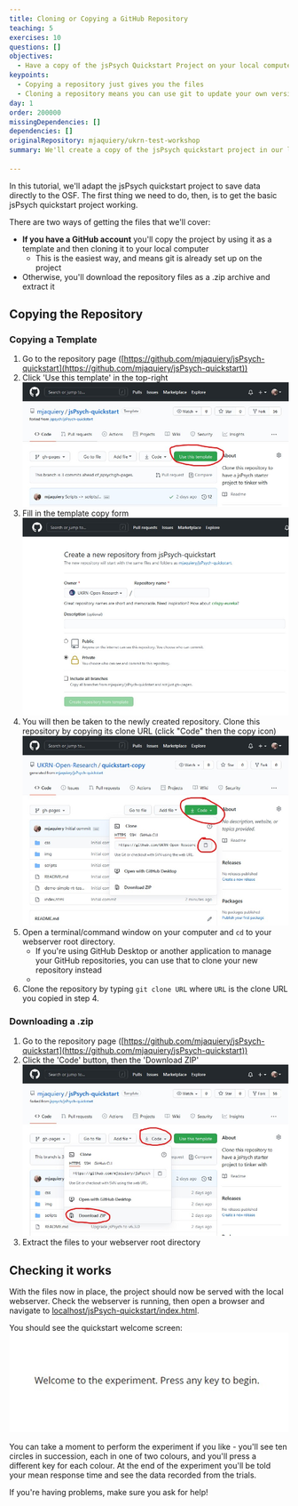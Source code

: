 ```yaml
---
title: Cloning or Copying a GitHub Repository
teaching: 5
exercises: 10
questions: []
objectives:
  - Have a copy of the jsPsych Quickstart Project on your local computer
keypoints:
  - Copying a repository just gives you the files
  - Cloning a repository means you can use git to update your own version
day: 1
order: 200000
missingDependencies: []
dependencies: []
originalRepository: mjaquiery/ukrn-test-workshop
summary: We'll create a copy of the jsPsych quickstart project in our local webserver's web-facing directory and serve it as a website.

---
```


In this tutorial, we'll adapt the jsPsych quickstart project to save data directly to the OSF.
The first thing we need to do, then, is to get the basic jsPsych quickstart project working.

There are two ways of getting the files that we'll cover:
* **If you have a GitHub account** you'll copy the project by using it as a template and then cloning it to your local computer
    * This is the easiest way, and means git is already set up on the project
* Otherwise, you'll download the repository files as a .zip archive and extract it

## Copying the Repository

### Copying a Template

1. Go to the repository page ([https://github.com/mjaquiery/jsPsych-quickstart](https://github.com/mjaquiery/jsPsych-quickstart))
2. Click 'Use this template' in the top-right
![use template screenshot](../fig/github-template.jpg)
3. Fill in the template copy form
![use template form screenshot](../fig/github-template-form.jpg)
4. You will then be taken to the newly created repository.
Clone this repository by copying its clone URL (click "Code" then the copy icon)
![clone repository screenshot](../fig/github-clone.jpg)
5. Open a terminal/command window on your computer and `cd` to your webserver root directory.
    * If you're using GitHub Desktop or another application to manage your GitHub repositories, you can use that to clone your new repository instead
    *
6. Clone the repository by typing `git clone URL` where `URL` is the clone URL you copied in step 4.

### Downloading a .zip

1. Go to the repository page ([https://github.com/mjaquiery/jsPsych-quickstart](https://github.com/mjaquiery/jsPsych-quickstart))
2. Click the 'Code' button, then the 'Download ZIP'
![download zip screenshot](../fig/github-zip.jpg)
3. Extract the files to your webserver root directory


## Checking it works

With the files now in place, the project should now be served with the local webserver.
Check the webserver is running, then open a browser and navigate to [localhost/jsPsych-quickstart/index.html](http://localhost/jsPsych-quickstart/index.html).

You should see the quickstart welcome screen:
![quickstart welcome screenshot](../fig/quickstart-welcome.jpg)

You can take a moment to perform the experiment if you like - you'll see ten circles in succession, each in one of two colours, and you'll press a different key for each colour.
At the end of the experiment you'll be told your mean response time and see the data recorded from the trials.

If you're having problems, make sure you ask for help!
